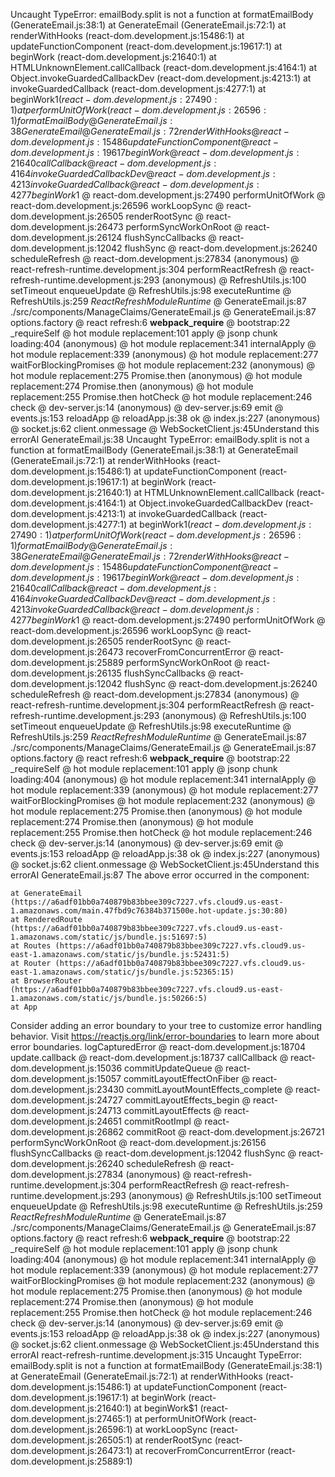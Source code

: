 Uncaught TypeError: emailBody.split is not a function
    at formatEmailBody (GenerateEmail.js:38:1)
    at GenerateEmail (GenerateEmail.js:72:1)
    at renderWithHooks (react-dom.development.js:15486:1)
    at updateFunctionComponent (react-dom.development.js:19617:1)
    at beginWork (react-dom.development.js:21640:1)
    at HTMLUnknownElement.callCallback (react-dom.development.js:4164:1)
    at Object.invokeGuardedCallbackDev (react-dom.development.js:4213:1)
    at invokeGuardedCallback (react-dom.development.js:4277:1)
    at beginWork$1 (react-dom.development.js:27490:1)
    at performUnitOfWork (react-dom.development.js:26596:1)
formatEmailBody @ GenerateEmail.js:38
GenerateEmail @ GenerateEmail.js:72
renderWithHooks @ react-dom.development.js:15486
updateFunctionComponent @ react-dom.development.js:19617
beginWork @ react-dom.development.js:21640
callCallback @ react-dom.development.js:4164
invokeGuardedCallbackDev @ react-dom.development.js:4213
invokeGuardedCallback @ react-dom.development.js:4277
beginWork$1 @ react-dom.development.js:27490
performUnitOfWork @ react-dom.development.js:26596
workLoopSync @ react-dom.development.js:26505
renderRootSync @ react-dom.development.js:26473
performSyncWorkOnRoot @ react-dom.development.js:26124
flushSyncCallbacks @ react-dom.development.js:12042
flushSync @ react-dom.development.js:26240
scheduleRefresh @ react-dom.development.js:27834
(anonymous) @ react-refresh-runtime.development.js:304
performReactRefresh @ react-refresh-runtime.development.js:293
(anonymous) @ RefreshUtils.js:100
setTimeout
enqueueUpdate @ RefreshUtils.js:98
executeRuntime @ RefreshUtils.js:259
$ReactRefreshModuleRuntime$ @ GenerateEmail.js:87
./src/components/ManageClaims/GenerateEmail.js @ GenerateEmail.js:87
options.factory @ react refresh:6
__webpack_require__ @ bootstrap:22
_requireSelf @ hot module replacement:101
apply @ jsonp chunk loading:404
(anonymous) @ hot module replacement:341
internalApply @ hot module replacement:339
(anonymous) @ hot module replacement:277
waitForBlockingPromises @ hot module replacement:232
(anonymous) @ hot module replacement:275
Promise.then
(anonymous) @ hot module replacement:274
Promise.then
(anonymous) @ hot module replacement:255
Promise.then
hotCheck @ hot module replacement:246
check @ dev-server.js:14
(anonymous) @ dev-server.js:69
emit @ events.js:153
reloadApp @ reloadApp.js:38
ok @ index.js:227
(anonymous) @ socket.js:62
client.onmessage @ WebSocketClient.js:45Understand this errorAI
GenerateEmail.js:38 Uncaught TypeError: emailBody.split is not a function
    at formatEmailBody (GenerateEmail.js:38:1)
    at GenerateEmail (GenerateEmail.js:72:1)
    at renderWithHooks (react-dom.development.js:15486:1)
    at updateFunctionComponent (react-dom.development.js:19617:1)
    at beginWork (react-dom.development.js:21640:1)
    at HTMLUnknownElement.callCallback (react-dom.development.js:4164:1)
    at Object.invokeGuardedCallbackDev (react-dom.development.js:4213:1)
    at invokeGuardedCallback (react-dom.development.js:4277:1)
    at beginWork$1 (react-dom.development.js:27490:1)
    at performUnitOfWork (react-dom.development.js:26596:1)
formatEmailBody @ GenerateEmail.js:38
GenerateEmail @ GenerateEmail.js:72
renderWithHooks @ react-dom.development.js:15486
updateFunctionComponent @ react-dom.development.js:19617
beginWork @ react-dom.development.js:21640
callCallback @ react-dom.development.js:4164
invokeGuardedCallbackDev @ react-dom.development.js:4213
invokeGuardedCallback @ react-dom.development.js:4277
beginWork$1 @ react-dom.development.js:27490
performUnitOfWork @ react-dom.development.js:26596
workLoopSync @ react-dom.development.js:26505
renderRootSync @ react-dom.development.js:26473
recoverFromConcurrentError @ react-dom.development.js:25889
performSyncWorkOnRoot @ react-dom.development.js:26135
flushSyncCallbacks @ react-dom.development.js:12042
flushSync @ react-dom.development.js:26240
scheduleRefresh @ react-dom.development.js:27834
(anonymous) @ react-refresh-runtime.development.js:304
performReactRefresh @ react-refresh-runtime.development.js:293
(anonymous) @ RefreshUtils.js:100
setTimeout
enqueueUpdate @ RefreshUtils.js:98
executeRuntime @ RefreshUtils.js:259
$ReactRefreshModuleRuntime$ @ GenerateEmail.js:87
./src/components/ManageClaims/GenerateEmail.js @ GenerateEmail.js:87
options.factory @ react refresh:6
__webpack_require__ @ bootstrap:22
_requireSelf @ hot module replacement:101
apply @ jsonp chunk loading:404
(anonymous) @ hot module replacement:341
internalApply @ hot module replacement:339
(anonymous) @ hot module replacement:277
waitForBlockingPromises @ hot module replacement:232
(anonymous) @ hot module replacement:275
Promise.then
(anonymous) @ hot module replacement:274
Promise.then
(anonymous) @ hot module replacement:255
Promise.then
hotCheck @ hot module replacement:246
check @ dev-server.js:14
(anonymous) @ dev-server.js:69
emit @ events.js:153
reloadApp @ reloadApp.js:38
ok @ index.js:227
(anonymous) @ socket.js:62
client.onmessage @ WebSocketClient.js:45Understand this errorAI
GenerateEmail.js:87 The above error occurred in the <GenerateEmail> component:

    at GenerateEmail (https://a6adf01bb0a740879b83bbee309c7227.vfs.cloud9.us-east-1.amazonaws.com/main.47fbd9c76384b371500e.hot-update.js:30:80)
    at RenderedRoute (https://a6adf01bb0a740879b83bbee309c7227.vfs.cloud9.us-east-1.amazonaws.com/static/js/bundle.js:51697:5)
    at Routes (https://a6adf01bb0a740879b83bbee309c7227.vfs.cloud9.us-east-1.amazonaws.com/static/js/bundle.js:52431:5)
    at Router (https://a6adf01bb0a740879b83bbee309c7227.vfs.cloud9.us-east-1.amazonaws.com/static/js/bundle.js:52365:15)
    at BrowserRouter (https://a6adf01bb0a740879b83bbee309c7227.vfs.cloud9.us-east-1.amazonaws.com/static/js/bundle.js:50266:5)
    at App

Consider adding an error boundary to your tree to customize error handling behavior.
Visit https://reactjs.org/link/error-boundaries to learn more about error boundaries.
logCapturedError @ react-dom.development.js:18704
update.callback @ react-dom.development.js:18737
callCallback @ react-dom.development.js:15036
commitUpdateQueue @ react-dom.development.js:15057
commitLayoutEffectOnFiber @ react-dom.development.js:23430
commitLayoutMountEffects_complete @ react-dom.development.js:24727
commitLayoutEffects_begin @ react-dom.development.js:24713
commitLayoutEffects @ react-dom.development.js:24651
commitRootImpl @ react-dom.development.js:26862
commitRoot @ react-dom.development.js:26721
performSyncWorkOnRoot @ react-dom.development.js:26156
flushSyncCallbacks @ react-dom.development.js:12042
flushSync @ react-dom.development.js:26240
scheduleRefresh @ react-dom.development.js:27834
(anonymous) @ react-refresh-runtime.development.js:304
performReactRefresh @ react-refresh-runtime.development.js:293
(anonymous) @ RefreshUtils.js:100
setTimeout
enqueueUpdate @ RefreshUtils.js:98
executeRuntime @ RefreshUtils.js:259
$ReactRefreshModuleRuntime$ @ GenerateEmail.js:87
./src/components/ManageClaims/GenerateEmail.js @ GenerateEmail.js:87
options.factory @ react refresh:6
__webpack_require__ @ bootstrap:22
_requireSelf @ hot module replacement:101
apply @ jsonp chunk loading:404
(anonymous) @ hot module replacement:341
internalApply @ hot module replacement:339
(anonymous) @ hot module replacement:277
waitForBlockingPromises @ hot module replacement:232
(anonymous) @ hot module replacement:275
Promise.then
(anonymous) @ hot module replacement:274
Promise.then
(anonymous) @ hot module replacement:255
Promise.then
hotCheck @ hot module replacement:246
check @ dev-server.js:14
(anonymous) @ dev-server.js:69
emit @ events.js:153
reloadApp @ reloadApp.js:38
ok @ index.js:227
(anonymous) @ socket.js:62
client.onmessage @ WebSocketClient.js:45Understand this errorAI
react-refresh-runtime.development.js:315 Uncaught TypeError: emailBody.split is not a function
    at formatEmailBody (GenerateEmail.js:38:1)
    at GenerateEmail (GenerateEmail.js:72:1)
    at renderWithHooks (react-dom.development.js:15486:1)
    at updateFunctionComponent (react-dom.development.js:19617:1)
    at beginWork (react-dom.development.js:21640:1)
    at beginWork$1 (react-dom.development.js:27465:1)
    at performUnitOfWork (react-dom.development.js:26596:1)
    at workLoopSync (react-dom.development.js:26505:1)
    at renderRootSync (react-dom.development.js:26473:1)
    at recoverFromConcurrentError (react-dom.development.js:25889:1)
